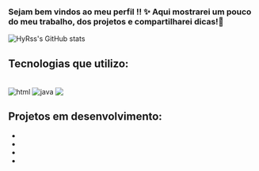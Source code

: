 ### Sejam bem vindos ao meu perfil !! ✨ Aqui mostrarei um pouco do meu trabalho, dos projetos e compartilharei dicas!👋

![HyRss's GitHub stats](https://github-readme-stats.vercel.app/api?username=HyRss&show_icons=true&theme=radical)

## Tecnologias que utilizo:

<div style="display: inline_block"><br/>
    <img src="https://img.shields.io/badge/HTML5-E34F26?style=for-the-badge&logo=html5&logoColor=white" align="center" alt="html" />
    <img src="https://img.shields.io/badge/Java-ED8B00?style=for-the-badge&logo=openjdk&logoColor=white" align="center" alt="java" />
    <img src="https://img.shields.io/badge/CSS3-1572B6?style=for-the-badge&logo=css3&logoColor=white" align="center" alt"css" />
</div>

## Projetos em desenvolvimento:
- 
-
-
-

